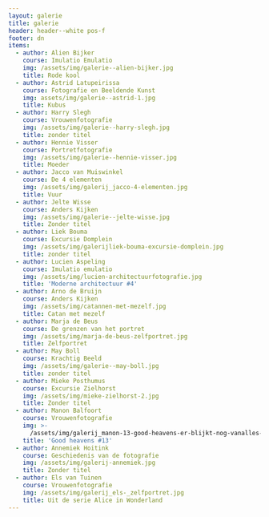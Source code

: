 ```yaml
---
layout: galerie
title: galerie
header: header--white pos-f
footer: dn
items:
  - author: Alien Bijker
    course: Imulatio Emulatio
    img: /assets/img/galerie--alien-bijker.jpg
    title: Rode kool
  - author: Astrid Latupeirissa
    course: Fotografie en Beeldende Kunst
    img: assets/img/galerie--astrid-1.jpg
    title: Kubus
  - author: Harry Slegh
    course: Vrouwenfotografie
    img: /assets/img/galerie--harry-slegh.jpg
    title: zonder titel
  - author: Hennie Visser
    course: Portretfotografie
    img: /assets/img/galerie--hennie-visser.jpg
    title: Moeder
  - author: Jacco van Muiswinkel
    course: De 4 elementen
    img: /assets/img/galerij_jacco-4-elementen.jpg
    title: Vuur
  - author: Jelte Wisse
    course: Anders Kijken
    img: /assets/img/galerie--jelte-wisse.jpg
    title: Zonder titel
  - author: Liek Bouma
    course: Excursie Domplein
    img: /assets/img/galerijliek-bouma-excursie-domplein.jpg
    title: zonder titel
  - author: Lucien Aspeling
    course: Imulatio emulatio
    img: /assets/img/lucien-architectuurfotografie.jpg
    title: 'Moderne architectuur #4'
  - author: Arno de Bruijn
    course: Anders Kijken
    img: /assets/img/catannen-met-mezelf.jpg
    title: Catan met mezelf
  - author: Marja de Beus
    course: De grenzen van het portret
    img: /assets/img/marja-de-beus-zelfportret.jpg
    title: Zelfportret
  - author: May Boll
    course: Krachtig Beeld
    img: /assets/img/galerie--may-boll.jpg
    title: zonder titel
  - author: Mieke Posthumus
    course: Excursie Zielhorst
    img: /assets/img/mieke-zielhorst-2.jpg
    title: Zonder titel
  - author: Manon Balfoort
    course: Vrouwenfotografie
    img: >-
      /assets/img/galerij_manon-13-good-heavens-er-blijkt-nog-vanalles-te-volgen.jpg
    title: 'Good heavens #13'
  - author: Annemiek Hoitink
    course: Geschiedenis van de fotografie
    img: /assets/img/galerij-annemiek.jpg
    title: Zonder titel
  - author: Els van Tuinen
    course: Vrouwenfotografie
    img: /assets/img/galerij_els-_zelfportret.jpg
    title: Uit de serie Alice in Wonderland
---
```


